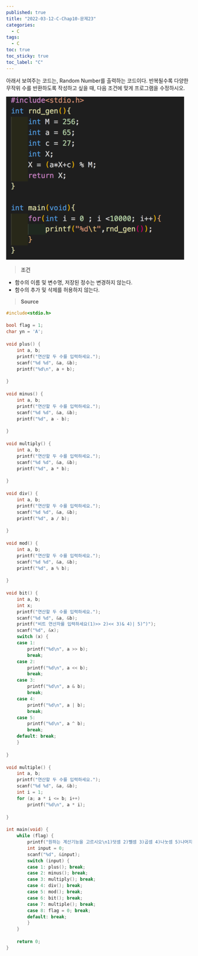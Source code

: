 ```yaml
---
published: true
title: "2022-03-12-C-Chap10-문제23"
categories:
  - C
tags:
  - C
toc: true
toc_sticky: true
toc_label: "C"
---
```


아래서 보여주는 코드는, Random Number를 출력하는 코드이다. 반복될수록 다양한 무작위 수를 반환하도록 작성하고 싶을 때, 다음 조건에 맞게 프로그램을 수정하시오.

![image](https://github.com/222SeungHyun/222SeungHyun.github.io/blob/master/_images/%EA%B8%B0%EC%B4%88%ED%94%84%EB%A1%9C%EA%B7%B8%EB%9E%98%EB%B0%8D%2010%EC%9E%A5%20%EC%8B%A4%EC%8A%B5-%EB%AC%B8%EC%A0%9C23.png?raw=true)

> **조건**

- 함수의 이름 및 변수명, 저장된 정수는 변경하지 않는다.
- 함수의 추가 및 삭제를 허용하지 않는다.

> **Source**

```C++
#include<stdio.h>

bool flag = 1;
char yn = 'A';

void plus() {
	int a, b;
	printf("연산할 두 수를 입력하세요.");
	scanf("%d %d", &a, &b);
	printf("%d\n", a + b);

}

void minus() {
	int a, b;
	printf("연산할 두 수를 입력하세요.");
	scanf("%d %d", &a, &b);
	printf("%d", a - b);

}

void multiply() {
	int a, b;
	printf("연산할 두 수를 입력하세요.");
	scanf("%d %d", &a, &b);
	printf("%d", a * b);

}

void div() {
	int a, b;
	printf("연산할 두 수를 입력하세요.");
	scanf("%d %d", &a, &b);
	printf("%d", a / b);

}

void mod() {
	int a, b;
	printf("연산할 두 수를 입력하세요.");
	scanf("%d %d", &a, &b);
	printf("%d", a % b);

}

void bit() {
	int a, b;
	int x;
	printf("연산할 두 수를 입력하세요.");
	scanf("%d %d", &a, &b);
	printf("비트 연산자를 입력하세요(1)>> 2)<< 3)& 4)| 5)^)");
	scanf("%d", &x);
	switch (x) {
	case 1:
		printf("%d\n", a >> b);
		break;
	case 2:
		printf("%d\n", a << b);
		break;
	case 3:
		printf("%d\n", a & b);
		break;
	case 4:
		printf("%d\n", a | b);
		break;
	case 5:
		printf("%d\n", a ^ b);
		break;
	default: break;
	}

}

void multiple() {
	int a, b;
	printf("연산할 두 수를 입력하세요.");
	scanf("%d %d", &a, &b);
	int i = 1;
	for (a; a * i <= b; i++)
		printf("%d\n", a * i);

}

int main(void) {
	while (flag) {
		printf("원하는 계산기능을 고르시오\n1)덧셈 2)뺄셈 3)곱셈 4)나눗셈 5)나머지연산 6)비트연산 7)배수 구하기 8)종료\n");
		int input = 0;
		scanf("%d", &input);
		switch (input) {
		case 1: plus(); break;
		case 2: minus(); break;
		case 3: multiply(); break;
		case 4: div(); break;
		case 5: mod(); break;
		case 6: bit(); break;
		case 7: multiple(); break;
		case 8: flag = 0; break;
		default: break;
		}
	}

	return 0;
}
```
